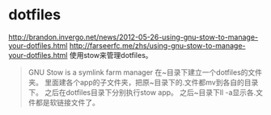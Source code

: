 # dotfiles
http://brandon.invergo.net/news/2012-05-26-using-gnu-stow-to-manage-your-dotfiles.html
http://farseerfc.me/zhs/using-gnu-stow-to-manage-your-dotfiles.html
使用stow来管理dotfiles。
> GNU Stow is a symlink farm manager
在~目录下建立一个dotfiles的文件夹。
里面建各个app的子文件夹，把原~目录下的.文件都mv到各自的目录下。
之后在dotfiles目录下分别执行stow app。
之后~目录下ll -a显示各.文件都是软链接文件了。

